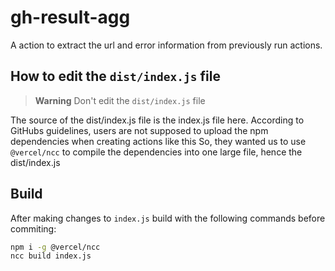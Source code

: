 # gh-result-agg

A action to extract the url and error information from previously run actions.

## How to edit the `dist/index.js` file

> **Warning** Don't edit the `dist/index.js` file

The source of the dist/index.js file is the index.js file here.
According to GitHubs guidelines, users are not supposed to upload the npm dependencies when creating actions like this
So, they wanted us to use `@vercel/ncc` to compile the dependencies into one large file, hence the dist/index.js

## Build

After making changes to `index.js` build with the following commands before commiting:

```sh
npm i -g @vercel/ncc
ncc build index.js
```
